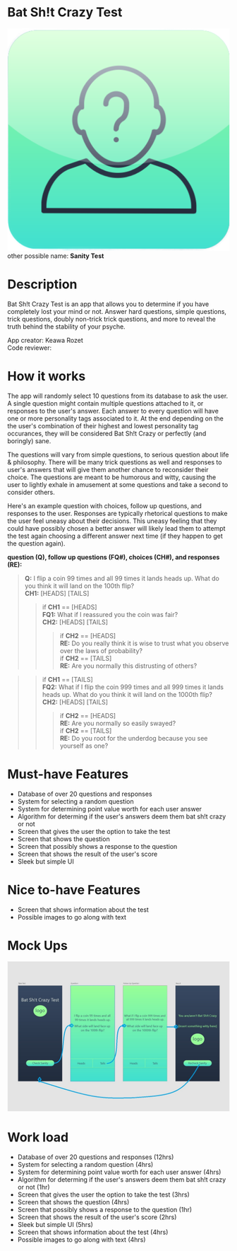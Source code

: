 # Bat Sh!t Crazy Test  
![](https://github.com/krozet/BatSh-tCrazTest/blob/master/Assets/BSC%20icon.png)  
other possible name: __Sanity Test__

# Description
Bat Sh!t Crazy Test is an app that allows you to determine if you have completely lost your mind or not. Answer hard questions, simple questions, trick questions, doubly non-trick trick questions, and more to reveal the truth behind the stability of your psyche.

App creator: Keawa Rozet  
Code reviewer: 
# How it works
  The app will randomly select 10 questions from its database to ask the user. A single question might contain multiple questions attached to it, or responses to the user's answer. Each answer to every question will have one or more personality tags associated to it. At the end depending on the the user's combination of their highest and lowest personality tag occurances, they will be considered Bat Sh!t Crazy or perfectly (and boringly) sane.  
    
  The questions will vary from simple questions, to serious question about life & philosophy. There will be many trick questions as well and responses to user's answers that will give them another chance to reconsider their choice. The questions are meant to be humorous and witty, causing the user to lightly exhale in amusement at some questions and take a second to consider others.
  
  Here's an example question with choices, follow up questions, and responses to the user. Responses are typically rhetorical questions to make the user feel uneasy about their decisions. This uneasy feeling that they could have possibly chosen a better answer will likely lead them to attempt the test again choosing a different answer next time (if they happen to get the question again).
  
  __question (Q), follow up questions (FQ#), choices (CH#), and responses (RE):__  
  >__Q:__ I flip a coin 99 times and all 99 times it lands heads up. What do you think it will land on the 100th flip?  
  >__CH1:__ [HEADS] [TAILS]
  >>if __CH1__ == [HEADS]  
  >> __FQ1:__ What if I reassured you the coin was fair?  
  >>__CH2:__ [HEADS] [TAILS]
  >>>if __CH2__ == [HEADS]  
  >>> __RE:__ Do you really think it is wise to trust what you observe over the laws of probability?  
  >>>if __CH2__ == [TAILS]  
  >>> __RE:__ Are you normally this distrusting of others?  
 
  >> if __CH1__ == [TAILS]  
  >> __FQ2:__ What if I flip the coin 999 times and all 999 times it lands heads up. What do you think it will land on the 1000th flip?  
  >>__CH2:__ [HEADS] [TAILS]
  >>>if __CH2__ == [HEADS]  
  >>> __RE:__ Are you normally so easily swayed?  
  >>>if __CH2__ == [TAILS]  
  >>> __RE:__ Do you root for the underdog because you see yourself as one? 
  
    
# Must-have Features  
  - Database of over 20 questions and responses
  - System for selecting a random question
  - System for determining point value worth for each user answer
  - Algorithm for determing if the user's answers deem them bat sh!t crazy or not
  - Screen that gives the user the option to take the test
  - Screen that shows the question
  - Screen that possibly shows a response to the question
  - Screen that shows the result of the user's score
  - Sleek but simple UI
  
# Nice to-have Features  
  - Screen that shows information about the test
  - Possible images to go along with text
# Mock Ups  
![](https://github.com/krozet/BatSh-tCrazTest/blob/master/Assets/bsc%20mockup.jpg?raw=true)  

# Work load
- Database of over 20 questions and responses (12hrs)
- System for selecting a random question (4hrs)
- System for determining point value worth for each user answer (4hrs)
- Algorithm for determing if the user's answers deem them bat sh!t crazy or not (1hr)
- Screen that gives the user the option to take the test (3hrs)
- Screen that shows the question (4hrs)
- Screen that possibly shows a response to the question (1hr)
- Screen that shows the result of the user's score (2hrs)
- Sleek but simple UI (5hrs)
- Screen that shows information about the test (4hrs)
- Possible images to go along with text (4hrs)
